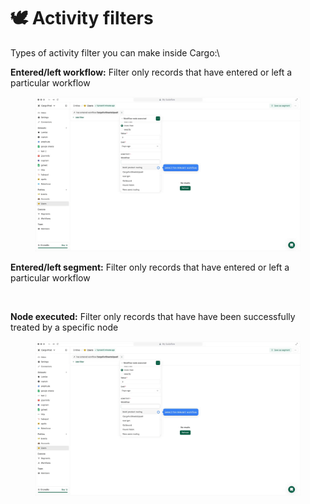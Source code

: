 # 🕊 Activity filters

Types of activity filter you can make inside Cargo:\


**Entered/left workflow:** Filter only records that have entered or left a particular workflow

<figure><img src="../.gitbook/assets/node executed filter.gif" alt=""><figcaption></figcaption></figure>



**Entered/left segment:** Filter only records that have entered or left a particular workflow

<figure><img src="../.gitbook/assets/Getcargo (5).gif" alt=""><figcaption></figcaption></figure>



**Node executed:** Filter only records that have have been successfully treated by a specific node

<figure><img src="../.gitbook/assets/Node executed filter.gif" alt=""><figcaption></figcaption></figure>
